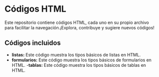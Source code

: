 # Códigos HTML

Este repositorio contiene códigos HTML, cada uno en su propio archivo para facilitar la navegación.¡Explora, contribuye y sugiere nuevos códigos!

## Códigos incluidos
- **listas:** Este código muestra los tipos básicos de listas en HTML.
- **formularios:** Este código muestra los tipos básicos de formularios en HTML.
-**tablas:** Este código muestra los tipos básicos de tablas en HTML.